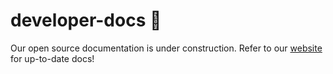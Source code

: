 # developer-docs 🚧

Our open source documentation is under construction. Refer to our [website](https://www.speakeasy.com/docs) for up-to-date docs!
